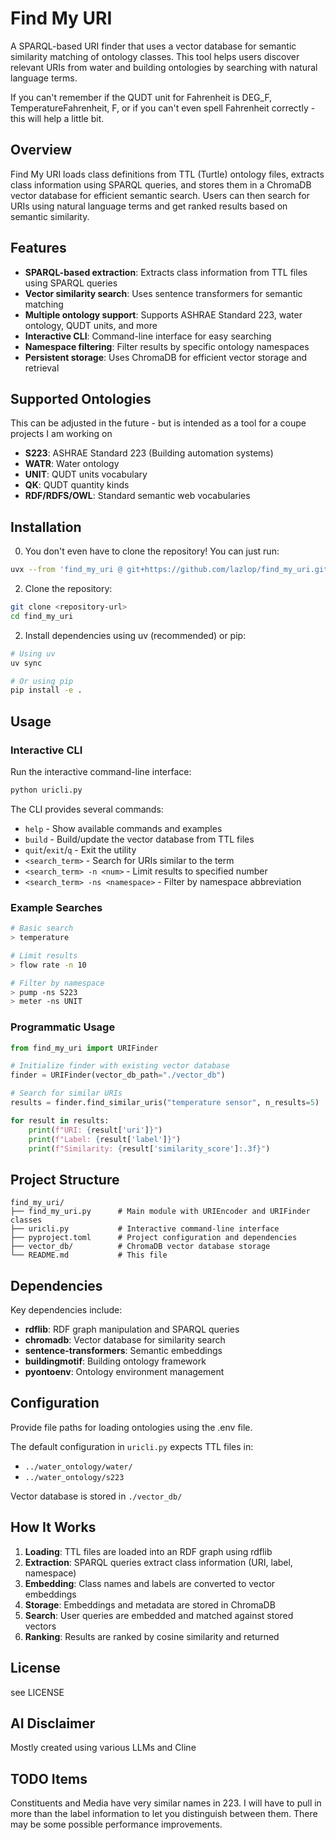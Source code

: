 # Find My URI

A SPARQL-based URI finder that uses a vector database for semantic similarity matching of ontology classes. This tool helps users discover relevant URIs from water and building ontologies by searching with natural language terms.

If you can't remember if the QUDT unit for Fahrenheit is DEG_F, TemperatureFahrenheit, F, or if you can't even spell Fahrenheit correctly - this will help a little bit. 

## Overview

Find My URI loads class definitions from TTL (Turtle) ontology files, extracts class information using SPARQL queries, and stores them in a ChromaDB vector database for efficient semantic search. Users can then search for URIs using natural language terms and get ranked results based on semantic similarity.

## Features

- **SPARQL-based extraction**: Extracts class information from TTL files using SPARQL queries
- **Vector similarity search**: Uses sentence transformers for semantic matching
- **Multiple ontology support**: Supports ASHRAE Standard 223, water ontology, QUDT units, and more
- **Interactive CLI**: Command-line interface for easy searching
- **Namespace filtering**: Filter results by specific ontology namespaces
- **Persistent storage**: Uses ChromaDB for efficient vector storage and retrieval

## Supported Ontologies

This can be adjusted in the future - but is intended as a tool for a coupe projects I am working on 

- **S223**: ASHRAE Standard 223 (Building automation systems)
- **WATR**: Water ontology 
- **UNIT**: QUDT units vocabulary
- **QK**: QUDT quantity kinds
- **RDF/RDFS/OWL**: Standard semantic web vocabularies

## Installation

0. You don't even have to clone the repository! You can just run:
```bash
uvx --from 'find_my_uri @ git+https://github.com/lazlop/find_my_uri.git' find-my-uri
```

2. Clone the repository:
```bash
git clone <repository-url>
cd find_my_uri
```

2. Install dependencies using uv (recommended) or pip:
```bash
# Using uv
uv sync

# Or using pip
pip install -e .
```

## Usage

### Interactive CLI

Run the interactive command-line interface:

```bash
python uricli.py
```

The CLI provides several commands:

- `help` - Show available commands and examples
- `build` - Build/update the vector database from TTL files
- `quit`/`exit`/`q` - Exit the utility
- `<search_term>` - Search for URIs similar to the term
- `<search_term> -n <num>` - Limit results to specified number
- `<search_term> -ns <namespace>` - Filter by namespace abbreviation

### Example Searches

```bash
# Basic search
> temperature

# Limit results
> flow rate -n 10

# Filter by namespace
> pump -ns S223
> meter -ns UNIT
```

### Programmatic Usage

```python
from find_my_uri import URIFinder

# Initialize finder with existing vector database
finder = URIFinder(vector_db_path="./vector_db")

# Search for similar URIs
results = finder.find_similar_uris("temperature sensor", n_results=5)

for result in results:
    print(f"URI: {result['uri']}")
    print(f"Label: {result['label']}")
    print(f"Similarity: {result['similarity_score']:.3f}")
```

## Project Structure

```
find_my_uri/
├── find_my_uri.py      # Main module with URIEncoder and URIFinder classes
├── uricli.py           # Interactive command-line interface
├── pyproject.toml      # Project configuration and dependencies
├── vector_db/          # ChromaDB vector database storage
└── README.md           # This file
```

## Dependencies

Key dependencies include:

- **rdflib**: RDF graph manipulation and SPARQL queries
- **chromadb**: Vector database for similarity search
- **sentence-transformers**: Semantic embeddings
- **buildingmotif**: Building ontology framework
- **pyontoenv**: Ontology environment management

## Configuration

Provide file paths for loading ontologies using the .env file. 

The default configuration in `uricli.py` expects TTL files in:
- `../water_ontology/water/`
- `../water_ontology/s223`

Vector database is stored in `./vector_db/`

## How It Works

1. **Loading**: TTL files are loaded into an RDF graph using rdflib
2. **Extraction**: SPARQL queries extract class information (URI, label, namespace)
3. **Embedding**: Class names and labels are converted to vector embeddings
4. **Storage**: Embeddings and metadata are stored in ChromaDB
5. **Search**: User queries are embedded and matched against stored vectors
6. **Ranking**: Results are ranked by cosine similarity and returned

## License

see LICENSE

## AI Disclaimer 

Mostly created using various LLMs and Cline

## TODO Items

Constituents and Media have very similar names in 223. I will have to pull in more than the label information to let you distinguish between them. There may be some possible performance improvements. 
